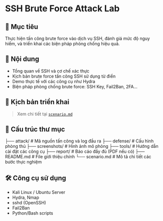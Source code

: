 # SSH Brute Force Attack Lab

## 🎯 Mục tiêu
Thực hiện tấn công brute force vào dịch vụ SSH, đánh giá mức độ nguy hiểm, và triển khai các biện pháp phòng chống hiệu quả.

## 📌 Nội dung
- Tổng quan về SSH và cơ chế xác thực
- Kịch bản brute force tấn công SSH sử dụng từ điển
- Demo thực tế với các công cụ như Hydra
- Biện pháp phòng chống brute force: SSH Key, Fail2Ban, 2FA...

## 🧪 Kịch bản triển khai
> Xem chi tiết tại [`scenario.md`](scenario.md)

## 📂 Cấu trúc thư mục
├── attack/ # Mã nguồn tấn công và log đầu ra
├── defense/ # Cấu hình phòng thủ
├── screenshots/ # Hình ảnh mô phỏng
├── tools/ # Hướng dẫn cài đặt các công cụ
├── report/ # Báo cáo đầy đủ (PDF nếu có)
├── README.md # File giới thiệu chính
└── scenario.md # Mô tả chi tiết các bước thực nghiệm

## 🛠 Công cụ sử dụng
- Kali Linux / Ubuntu Server
- Hydra, Nmap
- sshd (OpenSSH)
- Fail2Ban
- Python/Bash scripts
